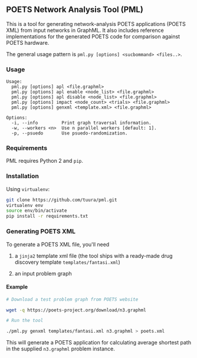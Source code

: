 ## POETS Network Analysis Tool (PML)

This is a tool for generating network-analysis POETS applications (POETS XML)
from input networks in GraphML. It also includes reference implementations for
the generated POETS code for comparison against POETS hardware.

The general usage pattern is `pml.py [options] <sucbommand> <files..>`.

### Usage

```
Usage:
  pml.py [options] apl <file.graphml>
  pml.py [options] apl enable <node_list> <file.graphml>
  pml.py [options] apl disable <node_list> <file.graphml>
  pml.py [options] impact <node_count> <trials> <file.graphml>
  pml.py [options] genxml <template.xml> <file.graphml>

Options:
  -i, --info         Print graph traversal information.
  -w, --workers <n>  Use n parallel workers [default: 1].
  -p, --psuedo       Use psuedo-randomization.
```

### Requirements

PML requires Python 2 and `pip`.

### Installation

Using `virtualenv`:

```bash
git clone https://github.com/tuura/pml.git
virtualenv env
source env/bin/activate
pip install -r requirements.txt
```

### Generating POETS XML

To generate a POETS XML file, you'll need

1. a `jinja2` template xml file (the tool ships with a ready-made drug
discovery template `templates/fantasi.xml`)

2. an input problem graph

#### Example

```bash
# Download a test problem graph from POETS website

wget -q https://poets-project.org/download/n3.graphml

# Run the tool

./pml.py genxml templates/fantasi.xml n3.graphml > poets.xml
```

This will generate a POETS application for calculating average shortest path
in the supplied `n3.graphml` problem instance.

